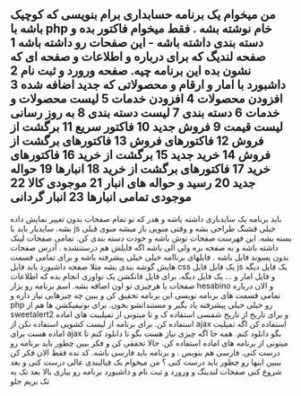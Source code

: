 من میخوام یک برنامه حسابداری برام بنویسی که کوچیک باشه با php خام نوشته بشه . فقط میخوام فاکتور بده و دسته بندی  داشته باشه - این صفحات رو داشته باشه 
1 صفحه لندیگ که برای درباره و اطلاعات و صفحه ای که نشون بده این برنامه چیه. 
صفحه ورورد و ثبت نام
2  داشبورد با امار و ارقام و محصولاتی که جدید اضافه شده
3 افزودن محصولات
4 افزودن خدمات
5 لیست محصولات و خدمات
6 دسته بندی 
7 لیست دسته بندی
8 به روز رسانی لیست قیمت
9 فروش جدید
10 فاکتور سریع
11 برگشت از فروش
12 فاکتورهای فروش
13 فاکتورهای برگشت از فروش
14 خرید جدید
15 برگشت از خرید
16 فاکتورهای خرید
17 فاکتورهای برگشت از خرید
18 انبارها
19 حواله جدید
20 رسید و حواله های انبار
21 موجودی کالا
22 موجودی تمامی انبارها
23 انبار گردانی
------
باید برنامه یک سایدباری داشته باشه و هدر که تو تمام صفحات بدون تغییر نمایش داده بشه.
سایدبار باید با js خیلی قشنگ طراحی بشه و وقتی منویی باز میشه منوی قبلی بسته بشه. این فهرست صفحات توش باشه و خودت دسته بندی کن. تمامی صفحات لینک داشته باشه و به صفحه بره ولی الی باشه  اگه فایلش هم درستنشده . آدرس صفحات بدون پسوند فایل باشه . فایلهای برناامه خیلی خیلی پیشرفته باشه و برای تمامی قسمت هایش گوشه بندی  بشه مثلا صفحه داشبورد باید فایل css یک فایل فایل js یک فایل دیگه و فایل امار و ... یک فایل دیگه. 
برای فایل فانکشن یک نواوری انجام بده که اطلاعات صفحات یا هرچیزی تو اون اضافه بشه. 
اسم برنامه رو بزار hesabino و الان درباره تمامی قسمت های برنامه نویسی این برنامه تحقیق کن و ببین چه چیزهایی نیاز داره و php رو خیلی خیلی پیشرفته یاد بگیر و مستنداتشو بخون. برای نوتیفیکشن ها هم از sweetalert2 و برای تاریخ از تاریخ شمسی استفاده ک و تا میتونی از تمپلبیت های اماده استفاده کن. برای برنامه از لیست کشویی استفاده نکن از ajax استفاده کن اگه تمپلیت اماده هست برای ajax بگو دانلود کنم. همه جا اگه چیزی نیاز هست بگو تا دانلود کنم تا میتونی از برنامه های اماده استفاده کن.
حالا  تحققی کن و فکر ببین چطور باید برنامه رو درست کنی. فارسی هم بنویس . و برنامه باید فارسی باشه. 
کد نده فقط الان فکر کن بببین اینها رو چطور باید درست کنی ؟ من میخوام یک فیالبندی عالی درست کنی  و بعد شروع کنی صفحات لندینگ و ورورد و ثبت نام و داشبورد برنامه رو بیاری بالا بعد تک به تک بریم جلو
